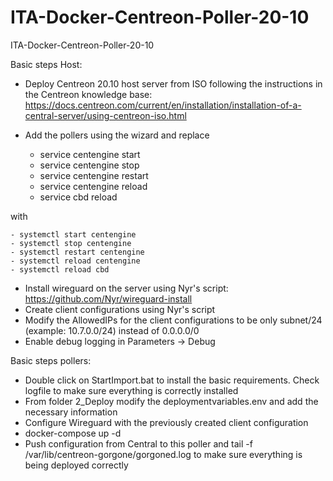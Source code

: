 # ITA-Docker-Centreon-Poller-20-10
ITA-Docker-Centreon-Poller-20-10

Basic steps Host:
  - Deploy Centreon 20.10 host server from ISO following the instructions in the Centreon knowledge base: https://docs.centreon.com/current/en/installation/installation-of-a-central-server/using-centreon-iso.html

  - Add the pollers using the wizard and replace 
    - service centengine start
    - service centengine stop
    - service centengine restart
    - service centengine reload
    - service cbd reload
    
  with
  
    - systemctl start centengine
    - systemctl stop centengine
    - systemctl restart centengine
    - systemctl reload centengine
    - systemctl reload cbd

  - Install wireguard on the server using Nyr's script: https://github.com/Nyr/wireguard-install
  - Create client configurations using Nyr's script
  - Modify the AllowedIPs for the client configurations to be only subnet/24 (example: 10.7.0.0/24) instead of 0.0.0.0/0
  - Enable debug logging in Parameters -> Debug

Basic steps pollers:
  - Double click on StartImport.bat to install the basic requirements. Check logfile to make sure everything is correctly installed
  - From folder 2_Deploy modify the deploymentvariables.env and add the necessary information
  - Configure Wireguard with the previously created client configuration
  - docker-compose up -d
  - Push configuration from Central to this poller and tail -f /var/lib/centreon-gorgone/gorgoned.log to make sure everything is being deployed correctly
